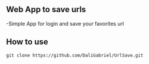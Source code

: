 ## Web App to save urls

-Simple App for login and save your favorites url

## How to use

`git clone https://github.com/DaliGabriel/UrlSave.git` 



